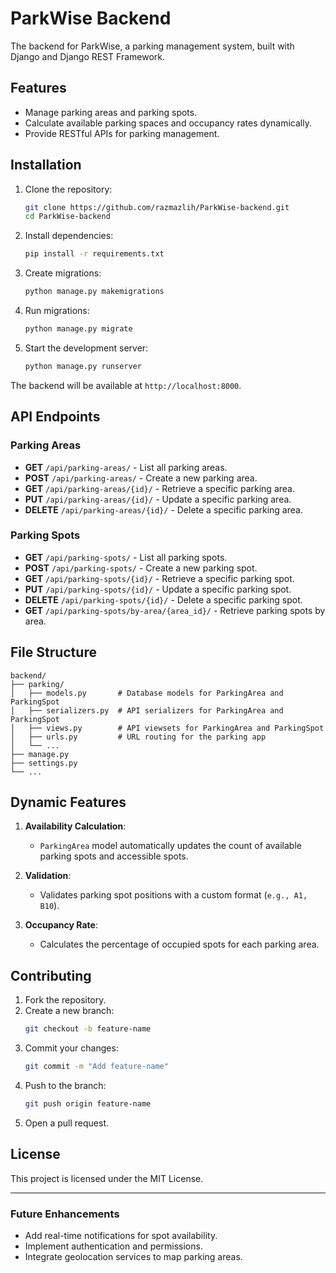 
# ParkWise Backend

The backend for ParkWise, a parking management system, built with Django and Django REST Framework.

## Features
- Manage parking areas and parking spots.
- Calculate available parking spaces and occupancy rates dynamically.
- Provide RESTful APIs for parking management.

## Installation
1. Clone the repository:
    ```bash
    git clone https://github.com/razmazlih/ParkWise-backend.git
    cd ParkWise-backend
    ```
2. Install dependencies:
    ```bash
    pip install -r requirements.txt
    ```
3. Create migrations:
    ```bash
    python manage.py makemigrations
    ```
4. Run migrations:
    ```bash
    python manage.py migrate
    ```
5. Start the development server:
    ```bash
    python manage.py runserver
    ```

The backend will be available at `http://localhost:8000`.

## API Endpoints
### Parking Areas
- **GET** `/api/parking-areas/` - List all parking areas.
- **POST** `/api/parking-areas/` - Create a new parking area.
- **GET** `/api/parking-areas/{id}/` - Retrieve a specific parking area.
- **PUT** `/api/parking-areas/{id}/` - Update a specific parking area.
- **DELETE** `/api/parking-areas/{id}/` - Delete a specific parking area.

### Parking Spots
- **GET** `/api/parking-spots/` - List all parking spots.
- **POST** `/api/parking-spots/` - Create a new parking spot.
- **GET** `/api/parking-spots/{id}/` - Retrieve a specific parking spot.
- **PUT** `/api/parking-spots/{id}/` - Update a specific parking spot.
- **DELETE** `/api/parking-spots/{id}/` - Delete a specific parking spot.
- **GET** `/api/parking-spots/by-area/{area_id}/` - Retrieve parking spots by area.

## File Structure
```
backend/
├── parking/
│   ├── models.py       # Database models for ParkingArea and ParkingSpot
│   ├── serializers.py  # API serializers for ParkingArea and ParkingSpot
│   ├── views.py        # API viewsets for ParkingArea and ParkingSpot
│   ├── urls.py         # URL routing for the parking app
│   └── ...
├── manage.py
├── settings.py
└── ...
```

## Dynamic Features
1. **Availability Calculation**:
   - `ParkingArea` model automatically updates the count of available parking spots and accessible spots.

2. **Validation**:
   - Validates parking spot positions with a custom format (`e.g., A1, B10`).

3. **Occupancy Rate**:
   - Calculates the percentage of occupied spots for each parking area.

## Contributing
1. Fork the repository.
2. Create a new branch:
    ```bash
    git checkout -b feature-name
    ```
3. Commit your changes:
    ```bash
    git commit -m "Add feature-name"
    ```
4. Push to the branch:
    ```bash
    git push origin feature-name
    ```
5. Open a pull request.

## License
This project is licensed under the MIT License.

---

### Future Enhancements
- Add real-time notifications for spot availability.
- Implement authentication and permissions.
- Integrate geolocation services to map parking areas.
